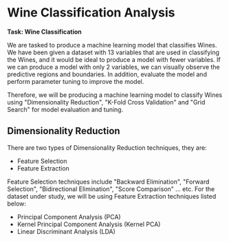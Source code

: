 # Wine Classification Analysis

**Task: Wine Classification**

We are tasked to produce a machine learning model that classifies Wines. We have been given a dataset with 13 variables that are used in classifying the Wines, and it would be ideal to produce a model with fewer variables. If we can produce a model with only 2 variables, we can visually observe the predictive regions and boundaries. In addition, evaluate the model and perform parameter tuning to improve the model.

Therefore, we will be producing a machine learning model to classify Wines using "Dimensionality Reduction", "K-Fold Cross Validation" and "Grid Search" for model evaluation and tuning.

## Dimensionality Reduction

There are two types of Dimensionality Reduction techniques, they are:

- Feature Selection
- Feature Extraction

Feature Selection techniques include "Backward Elimination", "Forward Selection", "Bidirectional Elimination", "Score Comparison" ... etc. For the dataset under study, we will be using Feature Extraction techniques listed below:

- Principal Component Analysis (PCA)
- Kernel Principal Component Analysis (Kernel PCA)
- Linear Discriminant Analysis (LDA)

